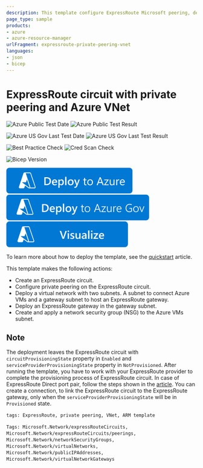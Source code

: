 ```yaml
---
description: This template configure ExpressRoute Microsoft peering, deploy an Azure VNet with Expressroute gateway and link the VNet to the ExpressRoute circuit
page_type: sample
products:
- azure
- azure-resource-manager
urlFragment: expressroute-private-peering-vnet
languages:
- json
- bicep
---
```

# ExpressRoute circuit with private peering and Azure VNet

![Azure Public Test Date](https://azurequickstartsservice.blob.core.windows.net/badges/quickstarts/microsoft.network/expressroute-private-peering-vnet/PublicLastTestDate.svg)
![Azure Public Test Result](https://azurequickstartsservice.blob.core.windows.net/badges/quickstarts/microsoft.network/expressroute-private-peering-vnet/PublicDeployment.svg)

![Azure US Gov Last Test Date](https://azurequickstartsservice.blob.core.windows.net/badges/quickstarts/microsoft.network/expressroute-private-peering-vnet/FairfaxLastTestDate.svg)
![Azure US Gov Last Test Result](https://azurequickstartsservice.blob.core.windows.net/badges/quickstarts/microsoft.network/expressroute-private-peering-vnet/FairfaxDeployment.svg)

![Best Practice Check](https://azurequickstartsservice.blob.core.windows.net/badges/quickstarts/microsoft.network/expressroute-private-peering-vnet/BestPracticeResult.svg)
![Cred Scan Check](https://azurequickstartsservice.blob.core.windows.net/badges/quickstarts/microsoft.network/expressroute-private-peering-vnet/CredScanResult.svg)

![Bicep Version](https://azurequickstartsservice.blob.core.windows.net/badges/quickstarts/microsoft.network/expressroute-private-peering-vnet/BicepVersion.svg)

[![Deploy To Azure](https://raw.githubusercontent.com/Azure/azure-quickstart-templates/master/1-CONTRIBUTION-GUIDE/images/deploytoazure.svg?sanitize=true)](https://portal.azure.com/#create/Microsoft.Template/uri/https%3A%2F%2Fraw.githubusercontent.com%2FAzure%2Fazure-quickstart-templates%2Fmaster%2Fquickstarts%2Fmicrosoft.network%2Fexpressroute-private-peering-vnet%2Fazuredeploy.json)
[![Deploy To Azure US Gov](https://raw.githubusercontent.com/Azure/azure-quickstart-templates/master/1-CONTRIBUTION-GUIDE/images/deploytoazuregov.svg?sanitize=true)](https://portal.azure.us/#create/Microsoft.Template/uri/https%3A%2F%2Fraw.githubusercontent.com%2FAzure%2Fazure-quickstart-templates%2Fmaster%2Fquickstarts%2Fmicrosoft.network%2Fexpressroute-private-peering-vnet%2Fazuredeploy.json)
[![Visualize](https://raw.githubusercontent.com/Azure/azure-quickstart-templates/master/1-CONTRIBUTION-GUIDE/images/visualizebutton.svg?sanitize=true)](http://armviz.io/#/?load=https%3A%2F%2Fraw.githubusercontent.com%2FAzure%2Fazure-quickstart-templates%2Fmaster%2Fquickstarts%2Fmicrosoft.network%2Fexpressroute-private-peering-vnet%2Fazuredeploy.json)

To learn more about how to deploy the template, see the [quickstart](https://docs.microsoft.com/azure/expressroute/quickstart-create-expressroute-vnet-template) article.

This template makes the following actions:

- Create an ExpressRoute circuit.
- Configure private peering on the ExpressRoute circuit.
- Deploy a virtual network with two subnets. A subnet to connect Azure VMs and a gateway subnet to host an ExpressRoute gateway.
- Deploy an ExpressRoute gateway in the gateway subnet.
- Create and apply a network security group (NSG) to the Azure VMs subnet.

## Note

The deployment leaves the ExpressRoute circuit with `circuitProvisioningState` property in `Enabled` and `serviceProviderProvisioningState` property in `NotProvisioned`. After running the template, you have to work with your ExpressRoute provider to complete the provisioning process of ExpressRoute circuit. In case of ExpressRoute Direct port pair, follow the steps shown in the [article](https://docs.microsoft.com/azure/expressroute/expressroute-howto-erdirect).
You can create a connection, to link the ExpressRoute circuit to the ExpressRoute gateway, only when the `serviceProviderProvisioningState` will be in `Provisioned` state.

```
tags: ExpressRoute, private peering, VNet, ARM template
```

`Tags: Microsoft.Network/expressRouteCircuits, Microsoft.Network/expressRouteCircuits/peerings, Microsoft.Network/networkSecurityGroups, Microsoft.Network/virtualNetworks, Microsoft.Network/publicIPAddresses, Microsoft.Network/virtualNetworkGateways`
